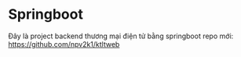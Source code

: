 # Springboot
Đây là project backend thương mại điện tử bằng springboot
repo mới: https://github.com/npv2k1/ktltweb
